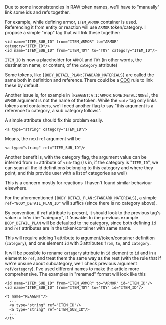 Due to some inconsistencies in RAW token names, we'll have to "manually" link some ids and refs together.

For example, while defining armor, `ITEM_ARMOR` container is used. Referencing it from entity or reaction will use `ARMOR` token/category. I propose a simple "map" tag that will link these together:

```
<id name="ITEM_SUB_ID" from="ITEM_ARMOR" to="ARMOR" category="ITEM_ID"/>
<id name="ITEM_SUB_ID" from="ITEM_TOY" to="TOY" category="ITEM_ID"/>
```

`ITEM_ID` is now a placeholder for `ARMOR` and `TOY` (in other words, the destination name, or content, of the `category` attribute)

Some tokens, like `[BODY_DETAIL_PLAN:STANDARD_MATERIALS]` are called the same both in definition and reference. There could be a [COC](http://en.wikipedia.org/wiki/Convention_over_configuration) rule to link these by default.

Another issue is, for example in `[REAGENT:A:1:ARMOR:NONE:METAL:NONE]`, the `ARMOR` argument is not the name of the token. While the `<id`> tag only links tokens and containers, we'll need another flag to say "this argument is a reference to category, a sub category follows".

A simple attribute should fix this problem easily.

```
<a type="string" category="ITEM_ID"/>
```
Means, the next ref argument will be
```
<a type="string" ref="ITEM_SUB_ID"/>
```

Another benefit is, with the category flag, the argument value can be inferred from `to` attribute of `<id>` tag (as in, if the category is "`ITEM_ID`", we can scan all the id definitions belonging to this category and where they point, and this provide user with a list of categories as well)

This is a concern mostly for reactions. I haven't found similar behaviour elsewhere.

For the aforementioned `[BODY_DETAIL_PLAN:STANDARD_MATERIALS]`, a simple `ref="BODY_DETAIL_PLAN_ID"` will suffice (since there is no category above).

By convention, if `ref` attribute is present, it should look to the previous tag's value to infer the "category", if feasable. In the previous example `BODY_DETAIL_PLAN` will be defaulted to the category, since both defining `id` and `ref` attributes are in the token/container with same name.


This will require adding 1 attribute to argument/token/container definition (`category`), and one element `id` with 3 attributes `from`, `to`, and `category`.

It will be possible to rename `category` attribute in `id` element to `id` and in `a` element to `ref`, and treat them the same way as the rest (with the rule that if we're unsure about subcategory, we'll check previous argument `ref/category`). I've used different names to make the article more comprehensive. The examples in "renamed" format will look like this

```
<id name="ITEM_SUB_ID" from="ITEM_ARMOR" to="ARMOR" id="ITEM_ID"/>
<id name="ITEM_SUB_ID" from="ITEM_TOY" to="TOY" id="ITEM_ID"/>

<t name="REAGENT"/>
  ...
  <a type="string" ref="ITEM_ID"/>
  <a type="string" ref="ITEM_SUB_ID"/>
  ...
</t>
```